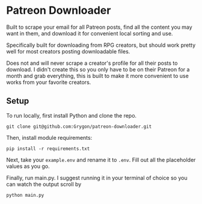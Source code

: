 # Patreon Downloader

Built to scrape your email for all Patreon posts, find all the content you may want in them, and download it for convenient local sorting and use.

Specifically built for downloading from RPG creators, but should work pretty well for most creators posting downloadable files.

Does not and will never scrape a creator's profile for all their posts to download. I didn't create this so you only have to be on their Patreon for a month and grab everything, this is built to make it more convenient to use works from your favorite creators.

## Setup

To run locally, first install Python and clone the repo.

`git clone git@github.com:Grygon/patreon-downloader.git`

Then, install module requirements:

`pip install -r requirements.txt`

Next, take your `example.env` and rename it to `.env`. Fill out all the placeholder values as you go.

Finally, run main.py. I suggest running it in your terminal of choice so you can watch the output scroll by

` python main.py `

